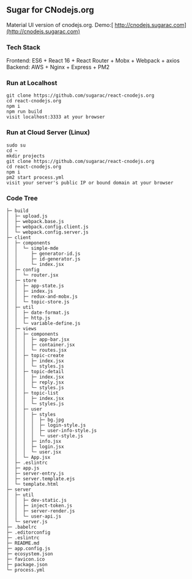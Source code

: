 ## Sugar for CNodejs.org

Material UI version of cnodejs.org. Demo:[ http://cnodejs.sugarac.com](http://cnodejs.sugarac.com)

### Tech Stack

Frontend: ES6 + React 16 + React Router + Mobx + Webpack + axios  
Backend: AWS + Nginx + Express + PM2

### Run at Localhost

```
git clone https://github.com/sugarac/react-cnodejs.org
cd react-cnodejs.org
npm i
npm run build
visit localhost:3333 at your browser
```

### Run at Cloud Server \(Linux\)

```
sudo su
cd ~
mkdir projects
git clone https://github.com/sugarac/react-cnodejs.org
cd react-cnodejs.org
npm i
pm2 start process.yml
visit your server's public IP or bound domain at your browser
```

### Code Tree

```
├─ build
│  ├─ upload.js
│  ├─ webpack.base.js
│  ├─ webpack.config.client.js
│  └─ webpack.config.server.js
├─ client
│  ├─ components
│  │  └─ simple-mde
│  │     ├─ generator-id.js
│  │     ├─ id-generator.js
│  │     └─ index.jsx
│  ├─ config
│  │  └─ router.jsx
│  ├─ store
│  │  ├─ app-state.js
│  │  ├─ index.js
│  │  ├─ redux-and-mobx.js
│  │  └─ topic-store.js
│  ├─ util
│  │  ├─ date-format.js
│  │  ├─ http.js
│  │  └─ variable-define.js
│  ├─ views
│  │  ├─ components
│  │  │  ├─ app-bar.jsx
│  │  │  ├─ container.jsx
│  │  │  └─ routes.jsx
│  │  ├─ topic-create
│  │  │  ├─ index.jsx
│  │  │  └─ styles.js
│  │  ├─ topic-detail
│  │  │  ├─ index.jsx
│  │  │  ├─ reply.jsx
│  │  │  └─ styles.js
│  │  ├─ topic-list
│  │  │  ├─ index.jsx
│  │  │  └─ styles.js
│  │  ├─ user
│  │  │  ├─ styles
│  │  │  │  ├─ bg.jpg
│  │  │  │  ├─ login-style.js
│  │  │  │  ├─ user-info-style.js
│  │  │  │  └─ user-style.js
│  │  │  ├─ info.jsx
│  │  │  ├─ login.jsx
│  │  │  └─ user.jsx
│  │  └─ App.jsx
│  ├─ .eslintrc
│  ├─ app.js
│  ├─ server-entry.js
│  ├─ server.template.ejs
│  └─ template.html
├─ server
│  ├─ util
│  │  ├─ dev-static.js
│  │  ├─ inject-token.js
│  │  ├─ server-render.js
│  │  └─ user-api.js
│  └─ server.js
├─ .babelrc
├─ .editorconfig
├─ .eslintrc
├─ README.md
├─ app.config.js
├─ ecosystem.json
├─ favicon.ico
├─ package.json
└─ process.yml

```



